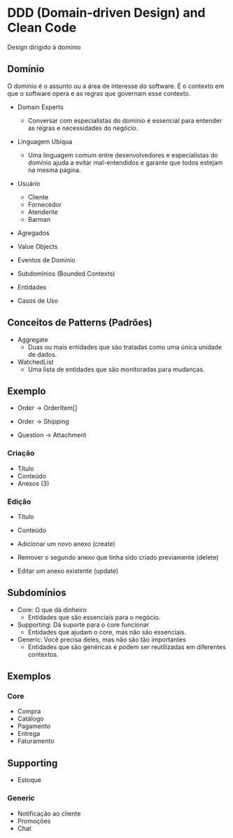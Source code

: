 # DDD (Domain-driven Design) and Clean Code

Design dirigido à domínio

## Domínio

O domínio é o assunto ou a área de interesse do software. É o contexto em que o software opera e as regras que governam esse contexto.

- Domain Experts
  - Conversar com especialistas do domínio é essencial para entender as regras e necessidades do negócio.

- Linguagem Ubíqua
  - Uma linguagem comum entre desenvolvedores e especialistas do domínio ajuda a evitar mal-entendidos e garante que todos estejam na mesma página.

- Usuário
  - Cliente
  - Fornecedor
  - Atendente
  - Barman

- Agregados
- Value Objects
- Eventos de Domínio
- Subdomínios (Bounded Contexts)
- Entidades
- Casos de Uso

## Conceitos de Patterns (Padrões)

- Aggregate
  - Duas ou mais entidades que são tratadas como uma única unidade de dados.
- WatchedList
  - Uma lista de entidades que são monitoradas para mudanças.

## Exemplo

- Order -> OrderItem[]
- Order -> Shipping

- Question -> Attachment

### Criação

- Título
- Conteúdo
- Anexos (3)

### Edição

- Título
- Conteúdo

- Adicionar um novo anexo (create)
- Remover o segundo anexo que tinha sido criado previamente (delete)
- Editar um anexo existente (update)

## Subdomínios

- Core: O que dá dinheiro
  - Entidades que são essenciais para o negócio.
- Supporting: Dá suporte para o core funcionar
  - Entidades que ajudam o core, mas não são essenciais.
- Generic: Você precisa deles, mas não são tão importantes
  - Entidades que são genéricas e podem ser reutilizadas em diferentes contextos.

## Exemplos

### Core

- Compra
- Catálogo
- Pagamento
- Entrega
- Faturamento

## Supporting

- Estoque

### Generic

- Notificação ao cliente
- Promoções
- Chat

